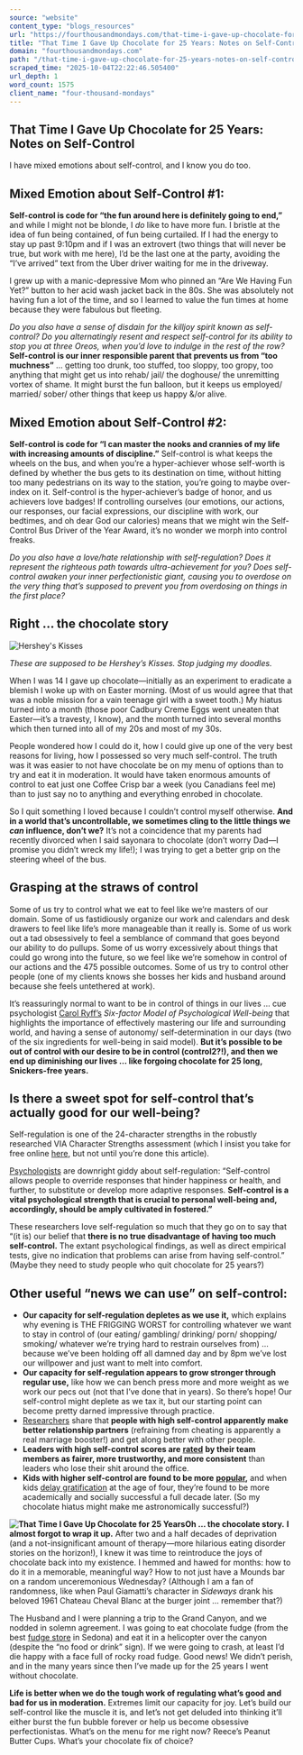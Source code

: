 ```yaml
---
source: "website"
content_type: "blogs_resources"
url: "https://fourthousandmondays.com/that-time-i-gave-up-chocolate-for-25-years-notes-on-self-control/"
title: "That Time I Gave Up Chocolate for 25 Years: Notes on Self-Control"
domain: "fourthousandmondays.com"
path: "/that-time-i-gave-up-chocolate-for-25-years-notes-on-self-control/"
scraped_time: "2025-10-04T22:22:46.505400"
url_depth: 1
word_count: 1575
client_name: "four-thousand-mondays"
---
```


## That Time I Gave Up Chocolate for 25 Years: Notes on Self-Control

I have mixed emotions about self-control, and I know you do too.

## **Mixed Emotion about Self-Control #1:**

**Self-control is code for “the fun around here is definitely going to end,”** and while I might not be blonde, I _do_ like to have more fun. I bristle at the idea of fun being contained, of fun being curtailed. If I had the energy to stay up past 9:10pm and if I was an extrovert (two things that will never be true, but work with me here), I’d be the last one at the party, avoiding the “I’ve arrived” text from the Uber driver waiting for me in the driveway.

I grew up with a manic-depressive Mom who pinned an “Are We Having Fun Yet?” button to her acid wash jacket back in the 80s. She was absolutely not having fun a lot of the time, and so I learned to value the fun times at home because they were fabulous but fleeting.

_Do you also have a sense of disdain for the killjoy spirit known as self-control? Do you alternatingly resent and respect self-control for its ability to stop you at three Oreos, when you’d love to indulge in the rest of the row?_ **Self-control is our inner responsible parent that prevents us from “too muchness”** … getting too drunk, too stuffed, too sloppy, too gropy, too anything that might get us into rehab/ jail/ the doghouse/ the unremitting vortex of shame. It might burst the fun balloon, but it keeps us employed/ married/ sober/ other things that keep us happy &/or alive.

## **Mixed Emotion about Self-Control #2:**

**Self-control is code for “I can master the nooks and crannies of my life with increasing amounts of discipline.”** Self-control is what keeps the wheels on the bus, and when you’re a hyper-achiever whose self-worth is defined by whether the bus gets to its destination on time, without hitting too many pedestrians on its way to the station, you’re going to maybe over-index on it. Self-control is the hyper-achiever’s badge of honor, and us achievers love badges! If controlling ourselves (our emotions, our actions, our responses, our facial expressions, our discipline with work, our bedtimes, and oh dear God our calories) means that we might win the Self-Control Bus Driver of the Year Award, it’s no wonder we morph into control freaks.

_Do you also have a love/hate relationship with self-regulation? Does it represent the righteous path towards ultra-achievement for you? Does self-control awaken your inner perfectionistic giant, causing you to overdose on the very thing that’s supposed to prevent you from overdosing on things in the first place?_

## **Right … the chocolate story**

![Hershey's Kisses](https://fourthousandmondays.com/wp-content/uploads/2022/11/Screenshot-2022-11-16-at-6.57.01-PM-300x204.jpg)

_These are supposed to be Hershey’s Kisses. Stop judging my doodles._

When I was 14 I gave up chocolate—initially as an experiment to eradicate a blemish I woke up with on Easter morning. (Most of us would agree that that was a noble mission for a vain teenage girl with a sweet tooth.) My hiatus turned into a month (those poor Cadbury Creme Eggs went uneaten that Easter—it’s a travesty, I know), and the month turned into several months which then turned into all of my 20s and most of my 30s.

People wondered how I could do it, how I could give up one of the very best reasons for living, how I possessed so very much self-control. The truth was it was easier to not have chocolate be on my menu of options than to try and eat it in moderation. It would have taken enormous amounts of control to eat just one Coffee Crisp bar a week (you Canadians feel me) than to just say no to anything and everything enrobed in chocolate.

So I quit something I loved because I couldn’t control myself otherwise. **And in a world that’s uncontrollable, we sometimes cling to the little things we _can_ influence, don’t we?** It’s not a coincidence that my parents had recently divorced when I said sayonara to chocolate (don’t worry Dad—I promise you didn’t wreck my life!); I was trying to get a better grip on the steering wheel of the bus.

## **Grasping at the straws of control**

Some of us try to control what we eat to feel like we’re masters of our domain. Some of us fastidiously organize our work and calendars and desk drawers to feel like life’s more manageable than it really is. Some of us work out a tad obsessively to feel a semblance of command that goes beyond our ability to do pullups. Some of us worry excessively about things that could go wrong into the future, so we feel like we’re somehow in control of our actions and the 475 possible outcomes. Some of us try to control other people (one of my clients knows she bosses her kids and husband around because she feels untethered at work).

It’s reassuringly normal to want to be in control of things in our lives … cue psychologist [Carol Ryff’s](https://psycnet.apa.org/doiLanding?doi=10.1037%2F0022-3514.69.4.719) _Six-factor Model of Psychological Well-being_ that highlights the importance of effectively mastering our life and surrounding world, and having a sense of autonomy/ self-determination in our days (two of the six ingredients for well-being in said model). **But it’s possible to be out of control with our desire to be in control (control2?!), and then we end up diminishing our lives … like forgoing chocolate for 25 long, Snickers-free years.**

## **Is there a sweet spot for self-control that’s actually good for our well-being?**

Self-regulation is one of the 24-character strengths in the robustly researched VIA Character Strengths assessment (which I insist you take for free online [here](https://www.viacharacter.org/), but not until you’re done this article).

[Psychologists](https://books.google.com/books?hl=en&lr=&id=vKzmCwAAQBAJ&oi=fnd&pg=PR9&dq=character+strengths+and+virtues&ots=sSklbHp6E2&sig=6YjtgGDY3WGnqF9tz5ZrqYUVQ2g#v=onepage&q=character%20strengths%20and%20virtues&f=false) are downright giddy about self-regulation: “Self-control allows people to override responses that hinder happiness or health, and further, to substitute or develop more adaptive responses. **Self-control is a vital psychological strength that is crucial to personal well-being and, accordingly, should be amply cultivated in fostered.”**

These researchers love self-regulation so much that they go on to say that “(it is) our belief that **there is no true disadvantage of having too much self-control.** The extant psychological findings, as well as direct empirical tests, give no indication that problems can arise from having self-control.” (Maybe they need to study people who quit chocolate for 25 years?)

## **Other useful “news we can use” on self-control:**

*   **Our capacity for self-regulation depletes as we use it,** which explains why evening is THE FRIGGING WORST for controlling whatever we want to stay in control of (our eating/ gambling/ drinking/ porn/ shopping/ smoking/ whatever we’re trying hard to restrain ourselves from) … because we’ve been holding off all damned day and by 8pm we’ve lost our willpower and just want to melt into comfort.
*   **Our capacity for self-regulation appears to grow stronger through regular use,** like how we can bench press more and more weight as we work our pecs out (not that I’ve done that in years). So there’s hope! Our self-control might deplete as we tax it, but our starting point can become pretty darned impressive through practice.
*   [Researchers](https://psycnet.apa.org/record/2001-01642-008) share that **people with high self-control apparently make better relationship partners** (refraining from cheating is apparently a real marriage booster!) and get along better with other people.
*   **Leaders with high self-control scores are** [**rated**](https://www.proquest.com/openview/e5ae8c0501b6d805e134a4bc10bb0bc6/1?pq-origsite=gscholar&cbl=18750&diss=y) **by their team members as fairer, more trustworthy, and more consistent** than leaders who lose their shit around the office.
*   **Kids with higher self-control are found to be more** [**popular**](https://www.jstor.org/stable/23092582)**,** and when kids [delay gratification](https://psycnet.apa.org/record/1988-19783-001) at the age of four, they’re found to be more academically and socially successful a full decade later. (So my chocolate hiatus might make me astronomically successful?)

**![That Time I Gave Up Chocolate for 25 Years](https://fourthousandmondays.com/wp-content/uploads/2022/11/Screenshot-2022-11-16-at-8.58.32-AM-300x249.jpg)Oh … the chocolate story.** **I almost forgot to wrap it up.** After two and a half decades of deprivation (and a not-insignificant amount of therapy—more hilarious eating disorder stories on the horizon!), I knew it was time to reintroduce the joys of chocolate back into my existence. I hemmed and hawed for months: how to do it in a memorable, meaningful way? How to not just have a Mounds bar on a random unceremonious Wednesday? (Although I am a fan of randomness, like when Paul Giamatti’s character in _Sideways_ drank his beloved 1961 Chateau Cheval Blanc at the burger joint … remember that?)

The Husband and I were planning a trip to the Grand Canyon, and we nodded in solemn agreement. I was going to eat chocolate fudge (from the best [fudge store](https://www.sedonafudge.com/) in Sedona) and eat it in a helicopter over the canyon (despite the “no food or drink” sign). If we were going to crash, at least I’d die happy with a face full of rocky road fudge. Good news! We didn’t perish, and in the many years since then I’ve made up for the 25 years I went without chocolate.

**Life is better when we do the tough work of regulating what’s good and bad for us in moderation.** Extremes limit our capacity for joy. Let’s build our self-control like the muscle it is, and let’s not get deluded into thinking it’ll either burst the fun bubble forever or help us become obsessive perfectionistas. What’s on the menu for me right now? Reece’s Peanut Butter Cups. What’s your chocolate fix of choice?